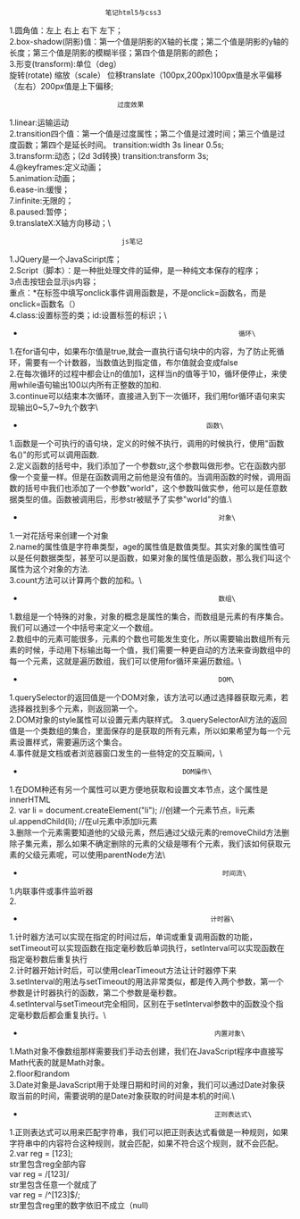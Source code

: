                             笔记html5与css3
1.圆角值：左上 右上 右下 左下；\
2.box-shadow(阴影)值：第一个值是阴影的X轴的长度；第二个值是阴影的y轴的长度；第三个值是阴影的模糊半径；第四个值是阴影的颜色；\
3.形变(transform):单位（deg）\
旋转(rotate)    缩放（scale）
位移translate（100px,200px)100px值是水平偏移（左右）200px值是上下偏移;

                               过度效果
1.linear:运输运动\
2.transition四个值：第一个值是过度属性；第二个值是过渡时间；第三个值是过度函数；第四个是延长时间。
transition:width 3s linear 0.5s;\
3.transform:动态；(2d 3d转换)
transition:transform 3s;\
4.@keyframes:定义动画；\
5.animation:动画；\
6.ease-in:缓慢；\
7.infinite:无限的；\
8.paused:暂停；\
9.translateX:X轴方向移动；\

                                js笔记
1.JQuery是一个JavaSciript库；\
2.Script（脚本）：是一种批处理文件的延伸，是一种纯文本保存的程序；\
3点击按钮会显示js内容；\
重点：*在标签中填写onclick事件调用函数是，不是onclick=函数名，而是onclick=函数名（）\
4.class:设置标签的类；id:设置标签的标识；\
*                                                           循环\
1.在for语句中，如果布尔值是true,就会一直执行语句块中的内容，为了防止死循环，需要有一个计数器，当数值达到指定值，布尔值就会变成false\
2.在每次循环的过程中都会让n的值加1，这样当n的值等于10，循环便停止，来使用while语句输出100以内所有正整数的加和.\
3.continue可以结束本次循环，直接进入到下一次循环，我们用for循环语句来实现输出0~5,7~9九个数字\
*                                                   函数\
1.函数是一个可执行的语句块，定义的时候不执行，调用的时候执行，使用"函数名()"的形式可以调用函数.\
2.定义函数的括号中，我们添加了一个参数str,这个参数叫做形参。它在函数内部像一个变量一样。但是在函数调用之前他是没有值的。当调用函数的时候，调用函数的括号中我们也添加了一个参数"world"，这个参数叫做实参，他可以是任意数据类型的值。函数被调用后，形参str被赋予了实参"world"的值.\
*                                                      对象\
1.一对花括号来创建一个对象\
2.name的属性值是字符串类型，age的属性值是数值类型。其实对象的属性值可以是任何数据类型，甚至可以是函数，如果对象的属性值是函数，那么我们叫这个属性为这个对象的方法.\
3.count方法可以计算两个数的加和。\
*                                                      数组\
1.数组是一个特殊的对象，对象的概念是属性的集合，而数组是元素的有序集合。我们可以通过一个中括号来定义一个数组。\
2.数组中的元素可能很多，元素的个数也可能发生变化，所以需要输出数组所有元素的时候，手动用下标输出每一个值，我们需要一种更自动的方法来查询数组中的每一个元素，这就是遍历数组，我们可以使用for循环来遍历数组。\
*                                                      DOM\
1.querySelector的返回值是一个DOM对象，该方法可以通过选择器获取元素，若选择器找到多个元素，则返回第一个。\
2.DOM对象的style属性可以设置元素内联样式。
3.querySelectorAll方法的返回值是一个类数组的集合，里面保存的是获取的所有元素，所以如果希望为每一个元素设置样式，需要遍历这个集合。\
4.事件就是文档或者浏览器窗口发生的一些特定的交互瞬间，\
   *                                             DOM操作\
1.在DOM种还有另一个属性可以更方便地获取和设置文本节点，这个属性是innerHTML\
2. var li = document.createElement("li"); //创建一个元素节点，li元素
    ul.appendChild(li); //在ul元素中添加li元素\
3.删除一个元素需要知道他的父级元素，然后通过父级元素的removeChild方法删除子集元素，那么如果不确定删除的元素的父级是哪有个元素，我们该如何获取元素的父级元素呢，可以使用parentNode方法\
*                                                       时间流\
1.内联事件或事件监听器\
2.
*                                                    计时器\
1.计时器方法可以实现在指定的时间过后，单词或重复调用函数的功能，setTimeout可以实现函数在指定毫秒数后单词执行，setInterval可以实现函数在指定毫秒数后重复执行\
2.计时器开始计时后，可以使用clearTimeout方法让计时器停下来\
3.setInterval的用法与setTimeout的用法非常类似，都是传入两个参数，第一个参数是计时器执行的函数，第二个参数是毫秒数。\
4.setInterval与setTimeout完全相同，区别在于setInterval参数中的函数没个指定毫秒数后都会重复执行。\
*                                                     内置对象\
1.Math对象不像数组那样需要我们手动去创建，我们在JavaScript程序中直接写Math代表的就是Math对象。\
2.floor和random\
3.Date对象是JavaScript用于处理日期和时间的对象，我们可以通过Date对象获取当前的时间，需要说明的是Date对象获取的时间是本机的时间.\
*                                                     正则表达式\
1.正则表达式可以用来匹配字符串，我们可以把正则表达式看做是一种规则，如果字符串中的内容符合这种规则，就会匹配，如果不符合这个规则，就不会匹配。\
2.var reg = [123];\
str里包含reg全部内容\
var reg = /[123]/\
str里包含任意一个就成了\
var reg = /^[123]$/;\
str里包含reg里的数字依旧不成立（null)